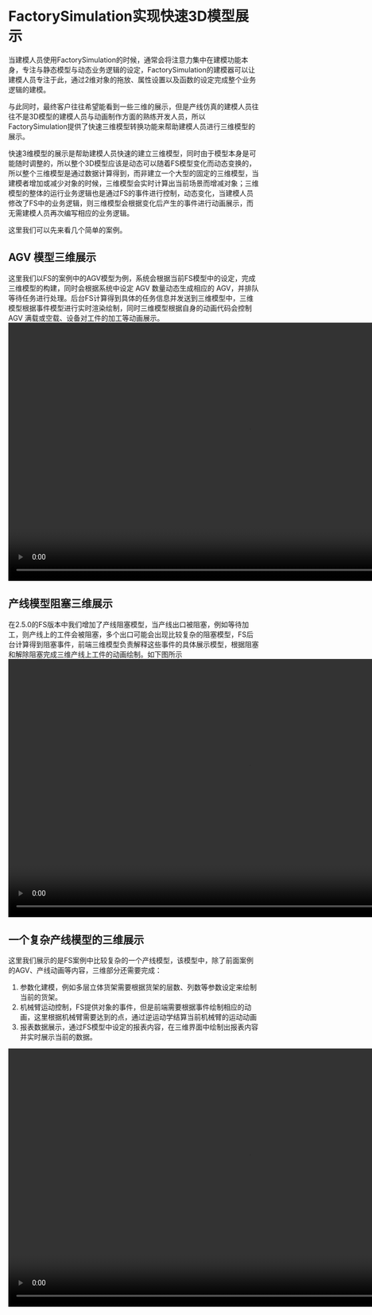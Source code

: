 # FactorySimulation实现快速3D模型展示

当建模人员使用FactorySimulation的时候，通常会将注意力集中在建模功能本身，专注与静态模型与动态业务逻辑的设定，FactorySimulation的建模器可以让建模人员专注于此，通过2维对象的拖放、属性设置以及函数的设定完成整个业务逻辑的建模。

与此同时，最终客户往往希望能看到一些三维的展示，但是产线仿真的建模人员往往不是3D模型的建模人员与动画制作方面的熟练开发人员，所以FactorySimulation提供了快速三维模型转换功能来帮助建模人员进行三维模型的展示。

快速3维模型的展示是帮助建模人员快速的建立三维模型，同时由于模型本身是可能随时调整的，所以整个3D模型应该是动态可以随着FS模型变化而动态变换的，所以整个三维模型是通过数据计算得到，而非建立一个大型的固定的三维模型，当建模者增加或减少对象的时候，三维模型会实时计算出当前场景而增减对象；三维模型的整体的运行业务逻辑也是通过FS的事件进行控制，动态变化，当建模人员修改了FS中的业务逻辑，则三维模型会根据变化后产生的事件进行动画展示，而无需建模人员再次编写相应的业务逻辑。

这里我们可以先来看几个简单的案例。

## AGV 模型三维展示
这里我们以FS的案例中的AGV模型为例，系统会根据当前FS模型中的设定，完成三维模型的构建，同时会根据系统中设定 AGV 数量动态生成相应的 AGV，并排队等待任务进行处理。后台FS计算得到具体的任务信息并发送到三维模型中，三维模型根据事件模型进行实时渲染绘制，同时三维模型根据自身的动画代码会控制 AGV 满载或空载、设备对工件的加工等动画展示。
<video width="967" height="519" controls>
  <source src="3D_AGV.mp4" type="video/mp4">
[3D_AGV](3D_AGV.mp4)
</video>



## 产线模型阻塞三维展示
在2.5.0的FS版本中我们增加了产线阻塞模型，当产线出口被阻塞，例如等待加工，则产线上的工件会被阻塞，多个出口可能会出现比较复杂的阻塞模型，FS后台计算得到阻塞事件，前端三维模型负责解释这些事件的具体展示模型，根据阻塞和解除阻塞完成三维产线上工件的动画绘制。如下图所示
<video width="967" height="519" controls>
  <source src="3D_ConveyorLine2.mp4" type="video/mp4">
[3D_ConveyorLine2](3D_ConveyorLine2.mp4)
</video>




## 一个复杂产线模型的三维展示
这里我们展示的是FS案例中比较复杂的一个产线模型，该模型中，除了前面案例的AGV、产线动画等内容，三维部分还需要完成：
1. 参数化建模，例如多层立体货架需要根据货架的层数、列数等参数设定来绘制当前的货架。
2. 机械臂运动控制，FS提供对象的事件，但是前端需要根据事件绘制相应的动画，这里根据机械臂需要达到的点，通过逆运动学结算当前机械臂的运动动画
3. 报表数据展示，通过FS模型中设定的报表内容，在三维界面中绘制出报表内容并实时展示当前的数据。

<video width="967" height="519" controls>
  <source src="3D_ProductionLine.mp4" type="video/mp4">
[3D_ProductionLine](3D_ProductionLine.mp4)
</video>

